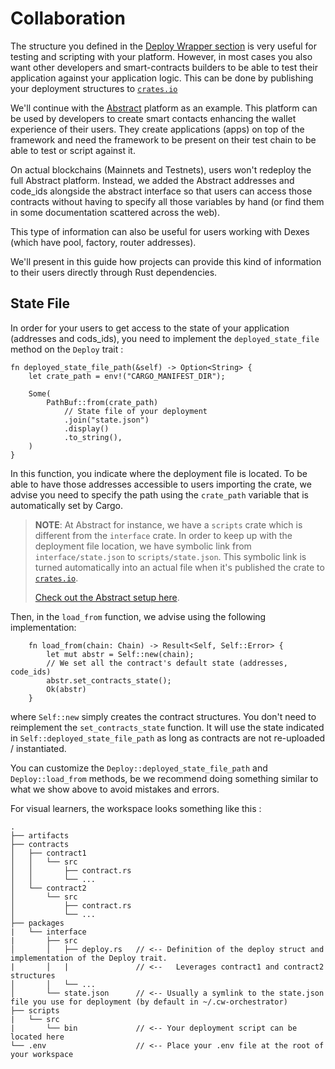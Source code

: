 # Collaboration

The structure you defined in the [Deploy Wrapper section](./deploy.md) is very useful for testing and scripting with your platform. However, in most cases you also want other developers and smart-contracts builders to be able to test their application against your application logic. This can be done by publishing your deployment structures to <a href="https://crates.io" target="_blank">`crates.io`</a>

We'll continue with the <a href="https://abstract.money" target="_blank">Abstract</a> platform as an example. This platform can be used by developers to create smart contacts enhancing the wallet experience of their users. They create applications (apps) on top of the framework and need the framework to be present on their test chain to be able to test or script against it.

On actual blockchains (Mainnets and Testnets), users won't redeploy the full Abstract platform. Instead, we added the Abstract addresses and code_ids alongside the abstract interface so that users can access those contracts without having to specify all those variables by hand (or find them in some documentation scattered across the web).

This type of information can also be useful for users working with Dexes (which have pool, factory, router addresses).

We'll present in this guide how projects can provide this kind of information to their users directly through Rust dependencies.

## State File

In order for your users to get access to the state of your application (addresses and cods_ids), you need to implement the `deployed_state_file` method on the `Deploy` trait :

```rust,ignore
fn deployed_state_file_path(&self) -> Option<String> {
    let crate_path = env!("CARGO_MANIFEST_DIR");

    Some(
        PathBuf::from(crate_path)
            // State file of your deployment
            .join("state.json")
            .display()
            .to_string(),
    )
}
```

In this function, you indicate where the deployment file is located. To be able to have those addresses accessible to users importing the crate, we advise you need to specify the path using the `crate_path` variable that is automatically set by Cargo.

> **NOTE**: At Abstract for instance, we have a `scripts` crate which is different from the `interface` crate. In order to keep up with the deployment file location, we have symbolic link from `interface/state.json` to `scripts/state.json`. This symbolic link is turned automatically into an actual file when it's published the crate to <a href="https://crates.io" target="_blank">`crates.io`</a>.
>
> <a href="https://github.com/AbstractSDK/abstract/" target="_blank">Check out the Abstract setup here</a>.  

Then, in the `load_from` function, we advise using the following implementation:
```rust,ignore
    fn load_from(chain: Chain) -> Result<Self, Self::Error> {
        let mut abstr = Self::new(chain);
        // We set all the contract's default state (addresses, code_ids)
        abstr.set_contracts_state();
        Ok(abstr)
    }
```

where `Self::new` simply creates the contract structures. You don't need to reimplement the `set_contracts_state` function. It will use the state indicated in `Self::deployed_state_file_path` as long as contracts are not re-uploaded / instantiated. 

You can customize the `Deploy::deployed_state_file_path` and `Deploy::load_from` methods, be we recommend doing something similar to what we show above to avoid mistakes and errors.

For visual learners, the workspace looks something like this : 

```path
.
├── artifacts
├── contracts
│   ├── contract1
│   │   └── src
│   │       ├── contract.rs
│   │       └── ...
│   └── contract2
│       └── src
│           ├── contract.rs
│           └── ...
├── packages
|   └── interface 
|       ├── src
│       │   ├── deploy.rs   // <-- Definition of the deploy struct and implementation of the Deploy trait. 
|       │   |               // <--   Leverages contract1 and contract2 structures
│       │   └── ...
│       └── state.json      // <-- Usually a symlink to the state.json file you use for deployment (by default in ~/.cw-orchestrator)
├── scripts
|   └── src
|       └── bin             // <-- Your deployment script can be located here
└── .env                    // <-- Place your .env file at the root of your workspace
```
